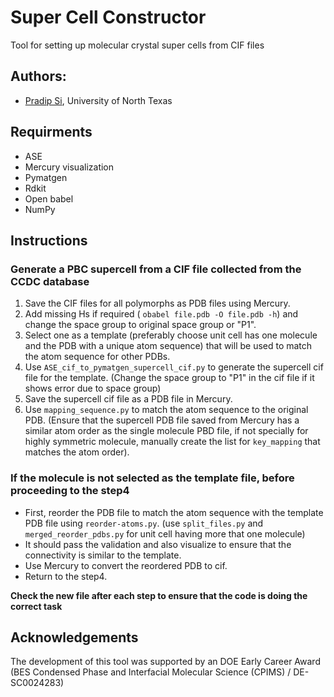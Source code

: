 # Super Cell Constructor
Tool for setting up molecular crystal super cells from CIF files

## Authors:
- [Pradip Si](https://www.valsson.info/members/pradip-si), University of North Texas

## Requirments
- ASE
- Mercury visualization
- Pymatgen
- Rdkit
- Open babel 
- NumPy

## Instructions 

### Generate a PBC supercell from a CIF file collected from the CCDC database
1. Save the CIF files for all polymorphs as PDB files using Mercury.
2. Add missing Hs if required ( `obabel file.pdb -O file.pdb -h`) and change the space group to original space group or "P1".
3. Select one as a template (preferably choose unit cell has one molecule and the PDB with a unique atom sequence) that will be used to match the atom sequence for other PDBs.
4. Use `ASE_cif_to_pymatgen_supercell_cif.py` to generate the supercell cif file for the template. (Change the space group to "P1" in the cif file if it shows error due to space group) 
5. Save the supercell cif file as a PDB file in Mercury.
6. Use `mapping_sequence.py` to match the atom sequence to the original PDB. (Ensure that the supercell PDB file saved from Mercury has a similar atom order as the single molecule PBD file, if not specially for highly symmetric molecule, manually create the list for `key_mapping` that matches the atom order).

### If the molecule is not selected as the template file, before proceeding to the step4

- First, reorder the PDB file to match the atom sequence with the template PDB file using `reorder-atoms.py`. (use `split_files.py` and `merged_reorder_pdbs.py` for unit cell having more that one molecule)
- It should pass the validation and also visualize to ensure that the connectivity is similar to the template.
- Use Mercury to convert the reordered PDB to cif.
- Return to the step4.


**Check the new file after each step to ensure that the code is doing the correct task**

## Acknowledgements
The development of this tool was supported by an DOE Early Career Award (BES Condensed Phase and Interfacial Molecular Science (CPIMS) / DE-SC0024283)

